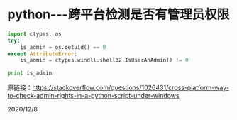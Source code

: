 # python---跨平台检测是否有管理员权限

```python
import ctypes, os
try:
    is_admin = os.getuid() == 0
except AttributeError:
    is_admin = ctypes.windll.shell32.IsUserAnAdmin() != 0

print is_admin
```

原链接：https://stackoverflow.com/questions/1026431/cross-platform-way-to-check-admin-rights-in-a-python-script-under-windows  


2020/12/8  
